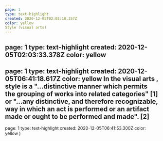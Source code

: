 ```yaml
---
page: 1
type: text-highlight
created: 2020-12-05T02:03:18.357Z
color: yellow
Style (visual arts)
---
```

page: 1
type: text-highlight
created: 2020-12-05T02:03:33.378Z
color: yellow
---
page: 1
type: text-highlight
created: 2020-12-05T06:41:18.617Z
color: yellow
In the visual arts , style is a "...distinctive manner which permits the grouping of works into related categories" [1] or "...any distinctive, and therefore recognizable, way in which an act is performed or an artifact made or ought to be performed and made". [2] 
---
page: 1
type: text-highlight
created: 2020-12-05T06:41:53.300Z
color: yellow
)
